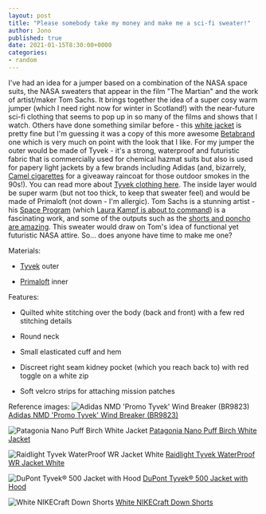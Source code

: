 ```yaml
---
layout: post
title: "Please somebody take my money and make me a sci-fi sweater!"
author: Jono
published: true
date: 2021-01-15T8:30:00+0000
categories:
- random
---
```

I've had an idea for a jumper based on a combination of the NASA space suits, the NASA sweaters that appear in the film "The Martian" and the work of artist/maker Tom Sachs. It brings together the idea of a super cosy warm jumper (which I need right now for winter in Scotland!) with the near-future sci-fi clothing that seems to pop up in so many of the films and shows that I watch. Others have done something similar before - this [white jacket](https://giv-studios.com/products/club-giv-spacely-utility-hooded-jacket-v2?variant=31853663649865) is pretty fine but I'm guessing it was a copy of this more awesome [Betabrand](https://hiconsumption.com/nasa-inspired-space-jacket-by-betabrand/) one which is very much on point with the look that I like. For my jumper the outer would be made of Tyvek - it's a strong, waterproof and futuristic fabric that is commercially used for chemical hazmat suits but also is used for papery light jackets by a few brands including Adidas (and, bizarrely, [Camel cigarettes](https://www.ebay.co.uk/itm/393777709323?hash=item5baefb010b:g:KtQAAOSw6qZhr9FG) for a giveaway raincoat for those outdoor smokes in the 90s!). You can read more about [Tyvek clothing here](https://www.fourrabbit.com/goingson/2020/5/15/tsunami-jacket-how-a-tyvek-jacket-was-made). The inside layer would be super warm (but not too thick, to keep that sweater feel) and would be made of Primaloft (not down - I'm allergic). Tom Sachs is a stunning artist - his [Space Program](https://www.youtube.com/watch?v=_dr_F2Aho2Y) (which [Laura Kampf is about to command](https://www.youtube.com/watch?v=sGK3WZ-mmK8)) is a fascinating work, and some of the outputs such as the [shorts and poncho are amazing](https://news.nike.com/news/tom-sachs-nikecraft-poncho-apparel). This sweater would draw on Tom's idea of functional yet futuristic NASA attire. So... does anyone have time to make me one?

Materials:

-   [Tyvek](https://www.dupont.com/brands/tyvek.html) outer

-   [Primaloft](https://www.primaloft.com/) inner

Features:

-   Quilted white stitching over the body (back and front) with a few red stitching details

-   Round neck 

-   Small elasticated cuff and hem

-   Discreet right seam kidney pocket (which you reach back to) with red toggle on a white zip

-   Soft velcro strips for attaching mission patches

Reference images:
![Adidas NMD 'Promo Tyvek' Wind Breaker (BR9823)](https://ellis.scot/uploads/2022/adidas.jpeg)
[Adidas NMD 'Promo Tyvek' Wind Breaker (BR9823)](https://www.ebay.co.uk/itm/114772938978?hash=item1ab90010e2:g:BCMAAOSw83pgfVJ4)

![Patagonia Nano Puff Birch White Jacket](https://ellis.scot/uploads/2022/patagonia.jpeg)
[Patagonia Nano Puff Birch White Jacket](https://www.tallingtonlakesproshop.com/patagonia-womens-nano-puff-birch-white-jacket-m.ir)

![Raidlight Tyvek WaterProof WR Jacket White](https://ellis.scot/uploads/2022/raidlight.jpeg)
[Raidlight Tyvek WaterProof WR Jacket White](https://www.deporvillage.net/raidlight-tyvek-waterproof-wr-jacket-white)

![DuPont Tyvek® 500 Jacket with Hood](https://ellis.scot/uploads/2022/dupont.png)
[DuPont Tyvek® 500 Jacket with Hood](https://www.zoro.co.uk/shop/personal-protection-and-clothing/coats-jackets-and-fleeces/tyvek%C2%AE-500-jacket-with-hood-m/p/ZT1022412P)

![White NIKECraft Down Shorts](https://ellis.scot/uploads/2022/sachs.jpeg)
[White NIKECraft Down Shorts](https://store.tomsachs.org/collections/frontpage/products/nikecraft-down-shorts-white)
